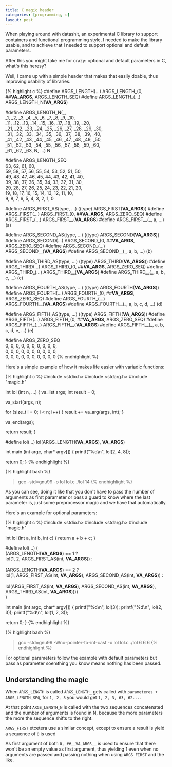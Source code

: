 ```yaml
---
title: C magic header
categories: [programming, c]
layout: post
---
```


When playing around with datashit, an experimental C library to support
containers and functional programming style, I needed to make the library
usable, and to achieve that I needed to support optional and default
parameters.

After this you might take me for crazy: optional and default parameters in C,
what's this heresy?

Well, I came up with a simple header that makes that easily doable, thus
improving usability of libraries.

{% highlight c %}
#define ARGS_LENGTH(...)  ARGS_LENGTH_(0, ##__VA_ARGS__, ARGS_LENGTH_SEQ)
#define ARGS_LENGTH_(...) ARGS_LENGTH_N(__VA_ARGS__)

#define ARGS_LENGTH_N(_, \
	 _1,  _2,  _3,  _4,  _5,  _6,  _7,  _8,  _9, _10, \
	_11, _12, _13, _14, _15, _16, _17, _18, _19, _20, \
	_21, _22, _23, _24, _25, _26, _27, _28, _29, _30, \
	_31, _32, _33, _34, _35, _36, _37, _38, _39, _40, \
	_41, _42, _43, _44, _45, _46, _47, _48, _49, _50, \
	_51, _52, _53, _54, _55, _56, _57, _58, _59, _60, \
	_61, _62, _63, N, ...) N

#define ARGS_LENGTH_SEQ \
	                        63, 62, 61, 60, \
	59, 58, 57, 56, 55, 54, 53, 52, 51, 50, \
	49, 48, 47, 46, 45, 44, 43, 42, 41, 40, \
	39, 38, 37, 36, 35, 34, 33, 32, 31, 30, \
	29, 28, 27, 26, 25, 24, 23, 22, 21, 20, \
	19, 18, 17, 16, 15, 14, 13, 12, 11, 10, \
	 9,  8,  7,  6,  5,  4,  3,  2,  1,  0

#define ARGS_FIRST_AS(type, ...)  ((type) ARGS_FIRST(__VA_ARGS__))
#define ARGS_FIRST(...) ARGS_FIRST_(0, ##__VA_ARGS__, ARGS_ZERO_SEQ)
#define ARGS_FIRST_(...) ARGS_FIRST__(__VA_ARGS__)
#define ARGS_FIRST__(_, a, ...) (a)

#define ARGS_SECOND_AS(type, ...) ((type) ARGS_SECOND(__VA_ARGS__))
#define ARGS_SECOND(...) ARGS_SECOND_(0, ##__VA_ARGS__, ARGS_ZERO_SEQ)
#define ARGS_SECOND_(...) ARGS_SECOND__(__VA_ARGS__)
#define ARGS_SECOND__(_, a, b, ...) (b)

#define ARGS_THIRD_AS(type, ...)  ((type) ARGS_THIRD(__VA_ARGS__))
#define ARGS_THIRD(...) ARGS_THIRD_(0, ##__VA_ARGS__, ARGS_ZERO_SEQ)
#define ARGS_THIRD_(...) ARGS_THIRD__(__VA_ARGS__)
#define ARGS_THIRD__(_, a, b, c, ...) (c)

#define ARGS_FOURTH_AS(type, ...) ((type) ARGS_FOURTH(__VA_ARGS__))
#define ARGS_FOURTH(...) ARGS_FOURTH_(0, ##__VA_ARGS__, ARGS_ZERO_SEQ)
#define ARGS_FOURTH_(...) ARGS_FOURTH__(__VA_ARGS__)
#define ARGS_FOURTH__(_, a, b, c, d, ...) (d)

#define ARGS_FIFTH_AS(type, ...)  ((type) ARGS_FIFTH(__VA_ARGS__))
#define ARGS_FIFTH(...) ARGS_FIFTH_(0, ##__VA_ARGS__, ARGS_ZERO_SEQ)
#define ARGS_FIFTH_(...) ARGS_FIFTH__(__VA_ARGS__)
#define ARGS_FIFTH__(_, a, b, c, d, e, ...) (e)

#define ARGS_ZERO_SEQ \
	0, 0, 0, 0, 0, 0, 0, 0, 0, 0, \
	0, 0, 0, 0, 0, 0, 0, 0, 0, 0, \
	0, 0, 0, 0, 0, 0, 0, 0, 0, 0
{% endhighlight %}

Here's a simple example of how it makes life easier with variadic functions:

{% highlight c %}
#include <stdio.h>
#include <stdarg.h>
#include "magic.h"

int
lol (int n, ...)
{
  va_list args;
  int     result = 0;

  va_start(args, n);

  for (size_t i = 0; i < n; i++) {
    result += va_arg(args, int);
  }

  va_end(args);

  return result;
}

#define lol(...) lol(ARGS_LENGTH(__VA_ARGS__), __VA_ARGS__)

int
main (int argc, char* argv[])
{
  printf("%d\n", lol(2, 4, 8));

  return 0;
}
{% endhighlight %}

{% highlight bash %}
> gcc -std=gnu99 -o lol lol.c
> ./lol
14
{% endhighlight %}

As you can see, doing it like that you don't have to pass the number of
arguments as first parameter or pass a guard to know where the last parameter
is, just some preprocessor magic and we have that automatically.

Here's an example for optional parameters:

{% highlight c %}
#include <stdio.h>
#include <stdarg.h>
#include "magic.h"

int
lol (int a, int b, int c)
{
  return a + b + c;
}

#define lol(...) (\
  (ARGS_LENGTH(__VA_ARGS__) == 1 ?\
    lol(1, 2, ARGS_FIRST_AS(int, __VA_ARGS__)) :\
\
  (ARGS_LENGTH(__VA_ARGS__) == 2 ?\
    lol(1, ARGS_FIRST_AS(int, __VA_ARGS__), ARGS_SECOND_AS(int, __VA_ARGS__)) :\
\
  lol(ARGS_FIRST_AS(int, __VA_ARGS__), ARGS_SECOND_AS(int, __VA_ARGS__),\
    ARGS_THIRD_AS(int, __VA_ARGS__))))\
)

int
main (int argc, char* argv[])
{
  printf("%d\n", lol(3));
  printf("%d\n", lol(2, 3));
  printf("%d\n", lol(1, 2, 3));

  return 0;
}
{% endhighlight %}

{% highlight bash %}
> gcc -std=gnu99 -Wno-pointer-to-int-cast -o lol lol.c
> ./lol
6
6
6
{% endhighlight %}

For optional parameters follow the example with default parameters but pass as
parameter soemthing you know means nothing has been passed.

Understanding the magic
-----------------------
When `ARGS_LENGTH` is called `ARGS_LENGTH_` gets called with
`parameteres + ARGS_LENGTH_SEQ`, for `1, 2, 3` you would get
`1, 2, 3, 63, 62...`.

At that point `ARGS_LENGTH_N` is called with the two sequences concatenated and
the number of arguments is found in N, because the more parameters the more the
sequence shifts to the right.

`ARGS_FIRST` etcetera use a similar concept, except to ensure a result is yield
a sequence of `0` is used

As first argument of both `0, ##__VA_ARGS__` is used to ensure that there won't
be an empty value as first argument, thus yielding 1 even when no arguments are
passed and passing nothing when using `ARGS_FIRST` and the like.

